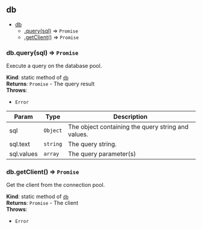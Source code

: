 <a name="module_db"></a>

## db

* [db](#module_db)
    * [.query(sql)](#module_db.query) ⇒ <code>Promise</code>
    * [.getClient()](#module_db.getClient) ⇒ <code>Promise</code>

<a name="module_db.query"></a>

### db.query(sql) ⇒ <code>Promise</code>
Execute a query on the database pool.

**Kind**: static method of [<code>db</code>](#module_db)  
**Returns**: <code>Promise</code> - The query result  
**Throws**:

- <code>Error</code> 


| Param | Type | Description |
| --- | --- | --- |
| sql | <code>Object</code> | The object containing the query string and values. |
| sql.text | <code>string</code> | The query string. |
| sql.values | <code>array</code> | The query parameter(s) |

<a name="module_db.getClient"></a>

### db.getClient() ⇒ <code>Promise</code>
Get the client from the connection pool.

**Kind**: static method of [<code>db</code>](#module_db)  
**Returns**: <code>Promise</code> - The client  
**Throws**:

- <code>Error</code> 

